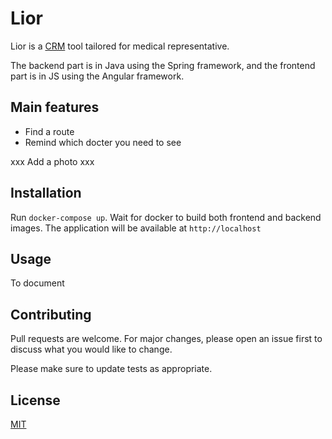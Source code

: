 # Lior

Lior is a [CRM](https://www.salesforce.com/crm/what-is-crm/) tool tailored for medical representative.

The backend part is in Java using the Spring framework, and the frontend part is in JS using the Angular framework.

## Main features 
- Find a route
- Remind which docter you need to see 

xxx Add a photo xxx

## Installation

Run `docker-compose up`.
Wait for docker to build both frontend and backend images. 
The application will be available at `http://localhost`


## Usage

To document

## Contributing
Pull requests are welcome. For major changes, please open an issue first to discuss what you would like to change.

Please make sure to update tests as appropriate.

## License
[MIT](https://choosealicense.com/licenses/mit/)
